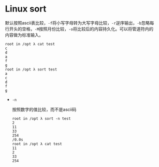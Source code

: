# Linux sort

默认按照ascii表比较，`-f`将小写字母转为大写字母比较，`-r`逆序输出，`-b`忽略每行开头的空格，`-M`按照月份比较，`-o`将比较后的内容持久化。可以将管道符内的内容做为标准输入。

```
root in /opt λ cat test
c
d
a
f
g            
root in /opt λ sort test
a
c
d
f
g  
```

- `-n`

  按照数字的值比较，而不是ascii码

  ```
  root in /opt λ sort -n test
  2
  11
  33
  254                                                                                                                                                            /0.0s
  root in /opt λ cat test
  11
  2
  33
  254                   
  ```

  

